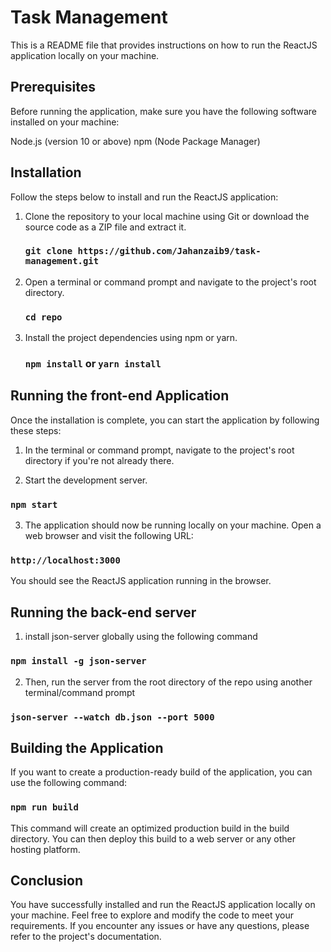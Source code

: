 # Task Management

This is a README file that provides instructions on how to run the ReactJS application locally on your machine.

## Prerequisites

Before running the application, make sure you have the following software installed on your machine:

Node.js (version 10 or above)
npm (Node Package Manager)

## Installation

Follow the steps below to install and run the ReactJS application:

1. Clone the repository to your local machine using Git or download the source code as a ZIP file and extract it.

   ### `git clone https://github.com/Jahanzaib9/task-management.git`

2. Open a terminal or command prompt and navigate to the project's root directory.

   ### `cd repo`

3. Install the project dependencies using npm or yarn.
   ### `npm install` or `yarn install`

## Running the front-end Application

Once the installation is complete, you can start the application by following these steps:

1. In the terminal or command prompt, navigate to the project's root directory if you're not already there.

2. Start the development server.

### `npm start`

3. The application should now be running locally on your machine. Open a web browser and visit the following URL:

### `http://localhost:3000`

You should see the ReactJS application running in the browser.

## Running the back-end server

1. install json-server globally using the following command

### `npm install -g json-server`

2. Then, run the server from the root directory of the repo using another terminal/command prompt

### `json-server --watch db.json --port 5000`

## Building the Application

If you want to create a production-ready build of the application, you can use the following command:

### `npm run build`

This command will create an optimized production build in the build directory. You can then deploy this build to a web server or any other hosting platform.

## Conclusion

You have successfully installed and run the ReactJS application locally on your machine. Feel free to explore and modify the code to meet your requirements. If you encounter any issues or have any questions, please refer to the project's documentation.
